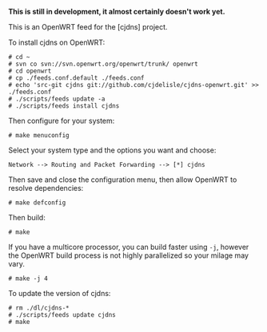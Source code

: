 **This is still in development, it almost certainly doesn't work yet.**

This is an OpenWRT feed for the [cjdns] project.

To install cjdns on OpenWRT:

    # cd ~
    # svn co svn://svn.openwrt.org/openwrt/trunk/ openwrt
    # cd openwrt
    # cp ./feeds.conf.default ./feeds.conf
    # echo 'src-git cjdns git://github.com/cjdelisle/cjdns-openwrt.git' >> ./feeds.conf
    # ./scripts/feeds update -a
    # ./scripts/feeds install cjdns

Then configure for your system:

    # make menuconfig

Select your system type and the options you want and choose:

    Network --> Routing and Packet Forwarding --> [*] cjdns

Then save and close the configuration menu, then allow OpenWRT to resolve dependencies:

    # make defconfig

Then build:

    # make

If you have a multicore processor, you can build faster using `-j`,
however the OpenWRT build process is not highly parallelized so your milage may vary.

    # make -j 4

To update the version of cjdns:

    # rm ./dl/cjdns-*
    # ./scripts/feeds update cjdns
    # make
